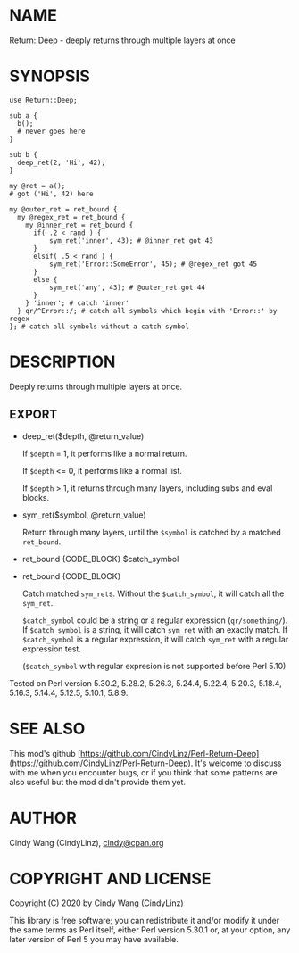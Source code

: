 # NAME

Return::Deep - deeply returns through multiple layers at once

# SYNOPSIS

    use Return::Deep;

    sub a {
      b();
      # never goes here
    }

    sub b {
      deep_ret(2, 'Hi', 42);
    }

    my @ret = a();
    # got ('Hi', 42) here

    my @outer_ret = ret_bound {
      my @regex_ret = ret_bound {
        my @inner_ret = ret_bound {
          if( .2 < rand ) {
              sym_ret('inner', 43); # @inner_ret got 43
          }
          elsif( .5 < rand ) {
              sym_ret('Error::SomeError', 45); # @regex_ret got 45
          }
          else {
              sym_ret('any', 43); # @outer_ret got 44
          }
        } 'inner'; # catch 'inner'
      } qr/^Error::/; # catch all symbols which begin with 'Error::' by regex
    }; # catch all symbols without a catch symbol

# DESCRIPTION

Deeply returns through multiple layers at once.

## EXPORT

- deep\_ret($depth, @return\_value)

    If `$depth` = 1, it performs like a normal return.

    If `$depth` <= 0, it performs like a normal list.

    If `$depth` > 1, it returns through many layers, including subs and eval blocks.

- sym\_ret($symbol, @return\_value)

    Return through many layers, until the `$symbol` is catched by a matched `ret_bound`.

- ret\_bound {CODE\_BLOCK} $catch\_symbol
- ret\_bound {CODE\_BLOCK}

    Catch matched `sym_ret`s. Without the `$catch_symbol`, it will catch all the `sym_ret`.

    `$catch_symbol` could be a string or a regular expression (`qr/something/`).
    If `$catch_symbol` is a string, it will catch `sym_ret` with an exactly match.
    If `$catch_symbol` is a regular expression, it will catch `sym_ret` with a regular expression test.

    (`$catch_symbol` with regular expresion is not supported before Perl 5.10)

Tested on Perl version 5.30.2, 5.28.2, 5.26.3, 5.24.4, 5.22.4, 5.20.3, 5.18.4, 5.16.3, 5.14.4, 5.12.5, 5.10.1, 5.8.9.

# SEE ALSO

This mod's github [https://github.com/CindyLinz/Perl-Return-Deep](https://github.com/CindyLinz/Perl-Return-Deep).
It's welcome to discuss with me when you encounter bugs, or
if you think that some patterns are also useful but the mod didn't provide them yet.

# AUTHOR

Cindy Wang (CindyLinz), <cindy@cpan.org>

# COPYRIGHT AND LICENSE

Copyright (C) 2020 by Cindy Wang (CindyLinz)

This library is free software; you can redistribute it and/or modify
it under the same terms as Perl itself, either Perl version 5.30.1 or,
at your option, any later version of Perl 5 you may have available.
